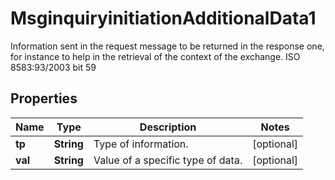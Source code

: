 

# MsginquiryinitiationAdditionalData1

Information sent in the request message to be returned in the response one, for instance to help in the retrieval of the context of the exchange.  ISO 8583:93/2003 bit 59

## Properties

| Name | Type | Description | Notes |
|------------ | ------------- | ------------- | -------------|
|**tp** | **String** | Type of information. |  [optional] |
|**val** | **String** | Value of a specific type of data. |  [optional] |



